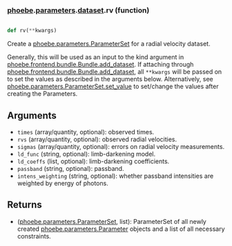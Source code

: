 ### [phoebe](phoebe.md).[parameters](phoebe.parameters.md).[dataset](phoebe.parameters.dataset.md).rv (function)


```py

def rv(**kwargs)

```



Create a [phoebe.parameters.ParameterSet](phoebe.parameters.ParameterSet.md) for a radial velocity dataset.

Generally, this will be used as an input to the kind argument in
[phoebe.frontend.bundle.Bundle.add_dataset](phoebe.frontend.bundle.Bundle.add_dataset.md).  If attaching through
[phoebe.frontend.bundle.Bundle.add_dataset](phoebe.frontend.bundle.Bundle.add_dataset.md), all `**kwargs` will be
passed on to set the values as described in the arguments below.  Alternatively,
see [phoebe.parameters.ParameterSet.set_value](phoebe.parameters.ParameterSet.set_value.md) to set/change the values
after creating the Parameters.

Arguments
----------
* `times` (array/quantity, optional): observed times.
* `rvs` (array/quantity, optional): observed radial velocities.
* `sigmas` (array/quantity, optional): errors on radial velocity measurements.
* `ld_func` (string, optional): limb-darkening model.
* `ld_coeffs` (list, optional): limb-darkening coefficients.
* `passband` (string, optional): passband.
* `intens_weighting` (string, optional): whether passband intensities are
    weighted by energy of photons.

Returns
--------
* ([phoebe.parameters.ParameterSet](phoebe.parameters.ParameterSet.md), list): ParameterSet of all newly created
    [phoebe.parameters.Parameter](phoebe.parameters.Parameter.md) objects and a list of all necessary
    constraints.

